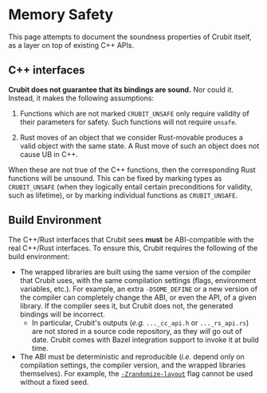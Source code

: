 # Memory Safety

This page attempts to document the soundness properties of Crubit itself, as a
layer on top of existing C++ APIs.

## C++ interfaces

**Crubit does not guarantee that its bindings are sound.** Nor could it.
Instead, it makes the following assumptions:

1.  Functions which are not marked `CRUBIT_UNSAFE` only require validity of
    their parameters for safety. Such functions will not require `unsafe`.

2.  Rust moves of an object that we consider Rust-movable produces a valid
    object with the same state. A Rust move of such an object does not cause UB
    in C++.

When these are not true of the C++ functions, then the corresponding Rust
functions will be unsound. This can be fixed by marking types as `CRUBIT_UNSAFE`
(when they logically entail certain preconditions for validity, such as
lifetime), or by marking individual functions as `CRUBIT_UNSAFE`.

## Build Environment

The C++/Rust interfaces that Crubit sees **must** be ABI-compatible with the
real C++/Rust interfaces. To ensure this, Crubit requires the following of the
build environment:

*   The wrapped libraries are built using the same version of the compiler that
    Crubit uses, with the same compilation settings (flags, environment
    variables, etc.). For example, an extra `-DSOME_DEFINE` or a new version of
    the compiler can completely change the ABI, or even the API, of a given
    library. If the compiler sees it, but Crubit does not, the generated
    bindings will be incorrect.
    *   In particular, Crubit's outputs (*e.g.* `..._cc_api.h` or
        `..._rs_api.rs`) are not stored in a source code repository, as they
        *will* go out of date. Crubit comes with Bazel integration support to
        invoke it at build time.
*   The ABI must be deterministic and reproducible (*i.e.* depend only on
    compilation settings, the compiler version, and the wrapped libraries
    themselves). For example, the
    [`-Zrandomize-layout`](https://github.com/rust-lang/compiler-team/issues/457)
    flag cannot be used without a fixed seed.
